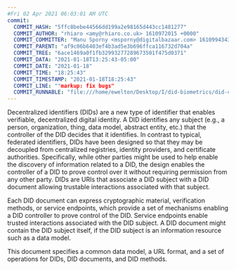 ```yaml
---
#Fri 02 Apr 2021 06:03:01 AM UTC
commit:
  COMMIT_HASH: "5ffc8bebe44566dd199a2e98165d443cc1481277"
  COMMIT_AUTHOR: "rhiaro <amy@rhiaro.co.uk> 1610972015 +0000"
  COMMIT_COMMITTER: "Manu Sporny <msporny@digitalbazaar.com> 1610994343 -0500"
  COMMIT_PARENT: "af9c06b6403ef4b3ad5e3b696ffca116732d704a"
  COMMIT_TREE: "6ace1469a0f1fb32993277289673501f475d0371"
  COMMIT_DATA: "2021-01-18T13:25:43-05:00"
  COMMIT_DATE: "2021-01-18"
  COMMIT_TIME: "18:25:43"
  COMMIT_TIMESTAMP: "2021-01-18T18:25:43"
  COMMIT_LINE: ""markup: fix bugs"
  COMMIT_RUNNABLE: "file:///home/ewelton/Desktop/I/did-biometrics/did-core-dataset/analysis/gitinfo/5ffc8bebe44566dd199a2e98165d443cc1481277/snapshot/index.html"
---
```


<section id="abstract">
<p>
<a>Decentralized identifiers</a> (DIDs) are a new type of identifier that
enables verifiable, decentralized digital identity. A <a>DID</a> identifies any
subject (e.g., a person, organization, thing, data model, abstract entity, etc.)
that the controller of the <a>DID</a> decides that it identifies. In contrast to
typical, federated identifiers, DIDs have been designed so that they may be
decoupled from centralized registries, identity providers, and certificate
authorities. Specifically, while other parties might be used to help enable the
discovery of information related to a <a>DID</a>, the design enables the
controller of a <a>DID</a> to prove control over it without requiring permission
from any other party. <a>DIDs</a> are URIs that associate a <a>DID subject</a>
with a <a>DID document</a> allowing trustable interactions associated with that
subject.
    </p>
<p>
Each <a>DID document</a> can express cryptographic material, verification
methods, or <a>service endpoints</a>, which provide a set of mechanisms enabling
a <a>DID controller</a> to prove control of the <a>DID</a>. <a>Service
endpoints</a> enable trusted interactions associated with the <a>DID
subject</a>. A <a>DID document</a> might contain the <a>DID subject</a> itself,
if the <a>DID subject</a> is an information resource such as a data model.
    </p>
<p>
This document specifies a common data model, a URL format, and a set of
operations for <a>DIDs</a>, <a>DID documents</a>, and <a>DID methods</a>.
    </p>
</section>

